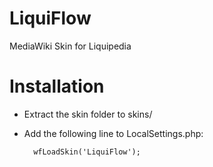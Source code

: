 LiquiFlow
=========

MediaWiki Skin for Liquipedia

Installation
============
* Extract the skin folder to skins/
* Add the following line to LocalSettings.php:

        wfLoadSkin('LiquiFlow');